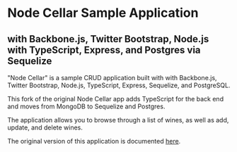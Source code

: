 # Node Cellar Sample Application
## with Backbone.js, Twitter Bootstrap, Node.js with TypeScript, Express, and Postgres via Sequelize

"Node Cellar" is a sample CRUD application built with with Backbone.js, Twitter Bootstrap, Node.js, TypeScript, Express, Sequelize, and PostgreSQL.

This fork of the original Node Cellar app adds TypeScript for the back end and moves from MongoDB to Sequelize and Postgres.

The application allows you to browse through a list of wines, as well as add, update, and delete wines.

The original version of this application is documented [here](http://coenraets.org/blog).
